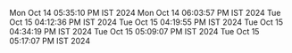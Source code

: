 Mon Oct 14 05:35:10 PM IST 2024
Mon Oct 14 06:03:57 PM IST 2024
Tue Oct 15 04:12:36 PM IST 2024
Tue Oct 15 04:19:55 PM IST 2024
Tue Oct 15 04:34:19 PM IST 2024
Tue Oct 15 05:09:07 PM IST 2024
Tue Oct 15 05:17:07 PM IST 2024
